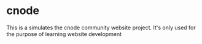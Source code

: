 # cnode
This is a simulates the cnode community website project.  It's only used for the purpose of learning website development
